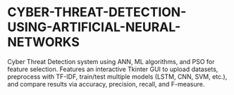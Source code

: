 # CYBER-THREAT-DETECTION-USING-ARTIFICIAL-NEURAL-NETWORKS
Cyber Threat Detection system using ANN, ML algorithms, and PSO for feature selection. Features an interactive Tkinter GUI to upload datasets, preprocess with TF-IDF, train/test multiple models (LSTM, CNN, SVM, etc.), and compare results via accuracy, precision, recall, and F-measure.
